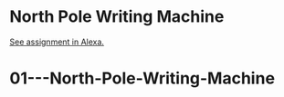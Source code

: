 # North Pole Writing Machine

[See assignment in Alexa.](https://alexa.bitmaker.co/wdi/june-2017/assignments/2620)
# 01---North-Pole-Writing-Machine
